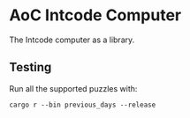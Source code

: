# AoC Intcode Computer

The Intcode computer as a library.

## Testing

Run all the supported puzzles with:

    cargo r --bin previous_days --release
